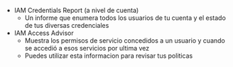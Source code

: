 - IAM Credentials Report (a nivel de cuenta)
	- Un informe que enumera todos los usuarios de tu cuenta y el estado de tus diversas credenciales
- IAM Access Advisor
	- Muestra los permisos de servicio concedidos a un usuario y cuando se accedió a esos servicios por ultima vez
	- Puedes utilizar esta informacion para revisar tus politicas